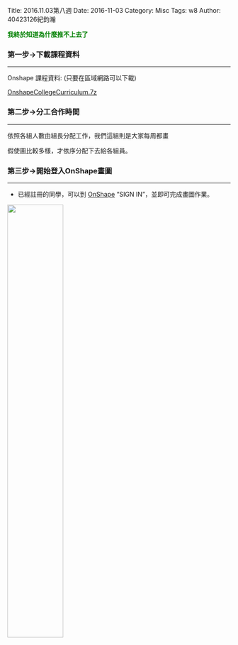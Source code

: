 Title: 2016.11.03第八週
Date: 2016-11-03
Category: Misc
Tags: w8
Author: 40423126紀鈞瀚

<b><font color="green">我終於知道為什麼推不上去了</font></b>

<!-- PELICAN_END_SUMMARY -->
### 第一步→下載課程資料
<hr/>

Onshape 課程資料:  (只要在區域網路可以下載)

<a href="https://service.mde.tw:8443/downloads/onshape/OnshapeCollegeCurriculum.7z">OnshapeCollegeCurriculum.7z</a>

### 第二步→分工合作時間
<hr/>

依照各組人數由組長分配工作，我們這組則是大家每周都畫

假使圖比較多樣，才依序分配下去給各組員。

### 第三步→開始登入OnShape畫圖
<hr/>

  * 已經註冊的同學，可以到 [OnShape](https://www.onshape.com) “SIGN IN”，並即可完成畫圖作業。
  
  <a href="https://i.imgur.com/LiyE7eN.png"><img src="https://i.imgur.com/LiyE7eN.png" height="50%"></a>



